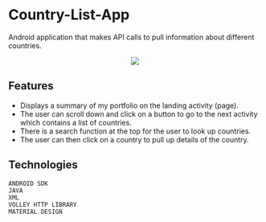 # Country-List-App

Android application that makes API calls to pull information about different countries. 
<p align="center">
<img src="https://github.com/itskar/Country-List-App/blob/master/CountryList.gif">
</p>  

## Features
* Displays a summary of my portfolio on the landing activity (page).
* The user can scroll down and click on a button to go to the next activity which contains a list of countries. 
* There is a search function at the top for the user to look up countries.
* The user can then click on a country to pull up details of the country. 


## Technologies
```
ANDROID SDK
JAVA
XML
VOLLEY HTTP LIBRARY
MATERIAL DESIGN
```
